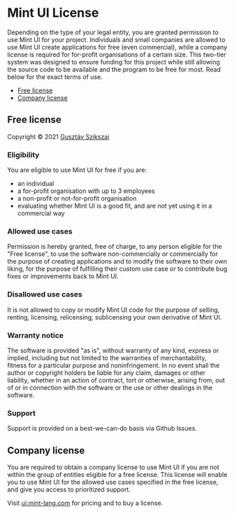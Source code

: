 # Mint UI License

Depending on the type of your legal entity, you are granted permission to use Mint UI for your project. Individuals and small companies are allowed to use Mint UI create applications for free (even commercial), while a company license is required for for-profit organisations of a certain size. This two-tier system was designed to ensure funding for this project while still allowing the source code to be available and the program to be free for most. Read below for the exact terms of use.

- [Free license](#free-license)
- [Company license](#company-license)

## Free license

Copyright © 2021 [Gusztáv Szikszai](https://github.com/gdotdesign/)

### Eligibility

You are eligible to use Mint UI for free if you are:

- an individual
- a for-profit organisation with up to 3 employees
- a non-profit or not-for-profit organisation
- evaluating whether Mint UI is a good fit, and are not yet using it in a commercial way

### Allowed use cases

Permission is hereby granted, free of charge, to any person eligible for the "Free license", to use the software non-commercially or commercially for the purpose of creating applications and to modify the software to their own liking, for the purpose of fulfilling their custom use case or to contribute bug fixes or improvements back to Mint UI.

### Disallowed use cases

It is not allowed to copy or modify Mint UI code for the purpose of selling, renting, licensing, relicensing, sublicensing your own derivative of Mint UI.

### Warranty notice

The software is provided "as is", without warranty of any kind, express or implied, including but not limited to the warranties of merchantability, fitness for a particular purpose and noninfringement. In no event shall the author or copyright holders be liable for any claim, damages or other liability, whether in an action of contract, tort or otherwise, arising from, out of or in connection with the software or the use or other dealings in the software.

### Support

Support is provided on a best-we-can-do basis via Github Issues.

## Company license

You are required to obtain a company license to use Mint UI if you are not within the group of entities eligible for a free license. This license will enable you to use Mint UI for the allowed use cases specified in the free license, and give you access to prioritized support.

Visit [ui.mint-lang.com](https://ui.mint-lang.com/pricing) for pricing and to buy a license.
